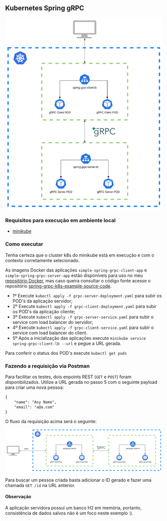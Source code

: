 ## Kubernetes Spring gRPC

<img src="./img/spring-grpc-k8s.png" alt="Spring gRPC k8s">

### Requisitos para execução em ambiente local

 - [minikube](https://minikube.sigs.k8s.io/docs/)

### Como executar

Tenha certeza que o cluster k8s do minikube está em execução e com o contexto corretamente selecionado.

As imagens Docker das aplicações `simple-spring-grpc-client-app` e `simple-spring-grpc-server-app` estão disponíveis para uso no meu [repositório Docker](https://hub.docker.com/u/tonyals), mas caso queira consultar o código fonte acesse o repositório [spring-grpc-k8s-example-source-code](https://github.com/TonyALS/spring-grpc-k8s-example-source-code).

- 1º Execute `kubectl apply -f grpc-server-deployment.yaml` para subir os POD's da aplicação servidor;
- 2º Execute `kubectl apply -f grpc-client-deployment.yaml` para subir os POD's da aplicação cliente;
- 3º Execute `kubectl apply -f grpc-server-service.yaml` para subir o service com load balancer do servidor;
- 4º Execute `kubectl apply -f grpc-client-service.yaml` para subir o service com load balancer do client.
- 5º Após a inicialização das aplicações execute `minikube service spring-grpc-client-lb --url` e pegue a URL gerada.

Para conferir o status dos POD's execute `kubectl get pods`

### Fazendo a requisição via Postman

Para facilitar os testes, dois enpoints REST (`GET` e `POST`) foram disponibilizados. Utilize a URL gerada no passo 5 com o seguinte payload para criar uma nova pessoa:
```
{
    "name": "Any Name",
    "email": "a@a.com"
}
```
O fluxo da requisição acima será o seguinte:

<img src="./img/spring-grpc-k8s-request-flow.png" alt="Spring gRPC k8s request flow">

Para buscar um pessoa criada basta adicionar o ID gerado e fazer uma chamada `GET /id` na URL anterior.

#### Observação
A aplicação servidora possui um banco H2 em memória, portanto, consistência de dados salvos não é um foco neste exemplo :).